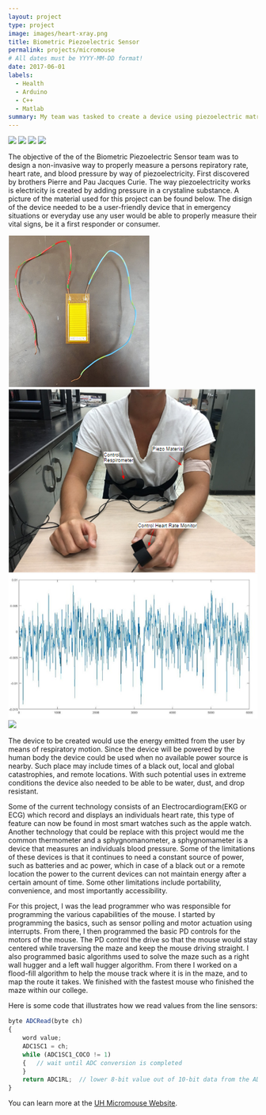 ```yaml
---
layout: project
type: project
image: images/heart-xray.png
title: Biometric Piezoelectric Sensor
permalink: projects/micromouse
# All dates must be YYYY-MM-DD format!
date: 2017-06-01
labels:
  - Health
  - Arduino
  - C++
  - Matlab
summary: My team was tasked to create a device using piezoelectric matrials to read a persons respiratory rate, heart rate, and blood pressure.
---
```


<div class="ui small rounded images">
  <img class="ui image" src="../images/micromouse-robot.png">
  <img class="ui image" src="../images/micromouse-robot-2.jpg">
  <img class="ui image" src="../images/micromouse.jpg">
  <img class="ui image" src="../images/micromouse-circuit.png">
</div>

The objective of the of the Biometric Piezoelectric Sensor team was to design a non-invasive way to properly measure a persons repiratory rate, heart rate, and blood pressure by way of piezoelectricity. First discovered by brothers Pierre and Pau Jacques Curie. The way piezoelectricity works is electricity is created by adding pressure in a crystaline substance. A picture of the material used for this project can be found below. The disign of the device needed to be a user-friendly device that in emergency situations or everyday use any user would be able to properly measure their vital signs, be it a first responder or consumer.

<div class="ui small rounded images">
  <img class="ui image" src="../images/Piezo.png">
  <img class="ui image" src="../images/Piezo-experiment.png">
  <img class="ui image" src="../images/piezo-heartrate-graph.png">
  <img class="ui image" src="../images/Picture1.png.png">
</div>

The device to be created would use the energy emitted from the user by means of respiratory motion. Since the device will be powered by the human body the device could be used when no available power source is nearby. Such place may include times of a black out, local and global catastrophies, and remote locations. With such potential uses in extreme conditions the device also needed to be able to be water, dust, and drop resistant.

Some of the current technology consists of an Electrocardiogram(EKG or ECG) which record and displays an individuals heart rate, this type of feature can now be found in most smart watches such as the apple watch. Another technology that could be replace with this project would me the common thermometer and a sphygnomanometer, a sphygnomameter is a device that measures an individuals blood pressure. Some of the limitations of these devices is that it continues to need a constant source of power, such as batteries and ac power, which in case of a black out or a remote location the power to the current devices can not maintain energy after a certain amount of time. Some other limitations include portability, convenience, and most importantly accessibility.

For this project, I was the lead programmer who was responsible for programming the various capabilities of the mouse.  I started by programming the basics, such as sensor polling and motor actuation using interrupts.  From there, I then programmed the basic PD controls for the motors of the mouse.  The PD control the drive so that the mouse would stay centered while traversing the maze and keep the mouse driving straight.  I also programmed basic algorithms used to solve the maze such as a right wall hugger and a left wall hugger algorithm.  From there I worked on a flood-fill algorithm to help the mouse track where it is in the maze, and to map the route it takes.  We finished with the fastest mouse who finished the maze within our college.

Here is some code that illustrates how we read values from the line sensors:

```js
byte ADCRead(byte ch)
{
    word value;
    ADC1SC1 = ch;
    while (ADC1SC1_COCO != 1)
    {   // wait until ADC conversion is completed   
    }
    return ADC1RL;  // lower 8-bit value out of 10-bit data from the ADC
}
```

You can learn more at the [UH Micromouse Website](http://www-ee.eng.hawaii.edu/~mmouse/about.html).



